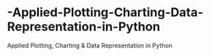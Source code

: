 # -Applied-Plotting-Charting-Data-Representation-in-Python
Applied Plotting, Charting &amp; Data Representation in Python 
